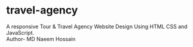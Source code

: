 # travel-agency
A responsive Tour &amp; Travel Agency Website Design Using HTML CSS and JavaScript.
<br/>
Author- MD Naeem Hossain
